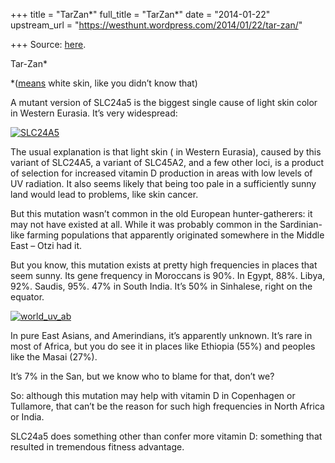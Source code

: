 +++
title = "TarZan*"
full_title = "TarZan*"
date = "2014-01-22"
upstream_url = "https://westhunt.wordpress.com/2014/01/22/tar-zan/"

+++
Source: [here](https://westhunt.wordpress.com/2014/01/22/tar-zan/).

Tar-Zan*

\*([means](http://www.pjfarmer.com/woldnewton/Mangani.pdf) white skin,
like you didn’t know that)

A mutant version of SLC24a5 is the biggest single cause of light skin
color in Western Eurasia. It’s very widespread:

[![SLC24A5](https://westhunt.files.wordpress.com/2014/01/slc24a5.jpg?w=640&h=234)](https://westhunt.files.wordpress.com/2014/01/slc24a5.jpg)

The usual explanation is that light skin ( in Western Eurasia), caused
by this variant of SLC24A5, a variant of SLC45A2, and a few other loci,
is a product of selection for increased vitamin D production in areas
with low levels of UV radiation. It also seems likely that being too
pale in a sufficiently sunny land would lead to problems, like skin
cancer.

But this mutation wasn’t common in the old European hunter-gatherers: it
may not have existed at all. While it was probably common in the
Sardinian-like farming populations that apparently originated somewhere
in the Middle East – Otzi had it.

But you know, this mutation exists at pretty high frequencies in places
that seem sunny. Its gene frequency in Moroccans is 90%. In Egypt,
88%. Libya, 92%. Saudis, 95%. 47% in South India. It’s 50% in
Sinhalese, right on the equator.

[![world_uv_ab](https://westhunt.files.wordpress.com/2014/01/world_uv_ab.png?w=640&h=384)](https://westhunt.files.wordpress.com/2014/01/world_uv_ab.png)

In pure East Asians, and Amerindians, it’s apparently unknown. It’s
rare in most of Africa, but you do see it in places like Ethiopia (55%)
and peoples like the Masai (27%).

It’s 7% in the San, but we know who to blame for that, don’t we?

So: although this mutation may help with vitamin D in Copenhagen or
Tullamore, that can’t be the reason for such high frequencies in North
Africa or India.

SLC24a5 does something other than confer more vitamin D: something that
resulted in tremendous fitness advantage.


